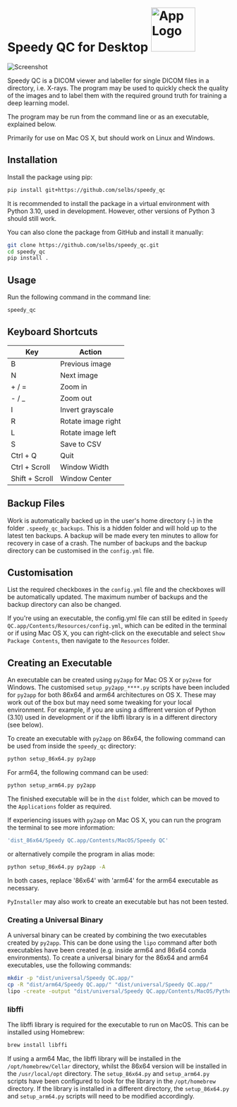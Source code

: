 Speedy QC for Desktop <img src="https://github.com/selbs/speedy_qc/blob/master/speedy_qc/assets/1x/grey.png" alt="App Logo" width="100" style="margin-right: 16px;">
=====================


![Screenshot](https://github.com/selbs/speedy_qc/blob/master/speedy_qc/assets/screenshot.png)

Speedy QC is a DICOM viewer and labeller for single DICOM files in a directory, i.e. X-rays. The program may be
used to quickly check the quality of the images and to label them with the required ground truth for
training a deep learning model.

The program may be run from the command line or as an executable, explained below.

Primarily for use on Mac OS X, but should work on Linux and Windows.

Installation
------------

Install the package using pip:

```bash
pip install git+https://github.com/selbs/speedy_qc
```

It is recommended to install the package in a virtual environment with Python 3.10, used in development.
However, other versions of Python 3 should still work.

You can also clone the package from GitHub and install it manually:

```bash
git clone https://github.com/selbs/speedy_qc.git
cd speedy_qc
pip install .
```

Usage
-----

Run the following command in the command line:

```bash
speedy_qc
```

Keyboard Shortcuts
------------------

| Key            | Action             |
|----------------|--------------------|
| B              | Previous image     |
| N              | Next image         |
| + / =          | Zoom in            |
| - / _          | Zoom out           |
| I              | Invert grayscale   |
| R              | Rotate image right |
| L              | Rotate image left  |
| S              | Save to CSV        |
| Ctrl + Q       | Quit               |
| Ctrl + Scroll  | Window Width       |
| Shift + Scroll | Window Center      |

Backup Files
------------

Work is automatically backed up in the user's home directory (`~`) in the folder `.speedy_qc_backups`.
This is a hidden folder and will hold up to the latest ten backups. A backup will be made every ten minutes to
allow for recovery in case of a crash. The number of backups and the backup directory can be customised
in the `config.yml` file.

Customisation
-------------

List the required checkboxes in the `config.yml` file and the checkboxes will be automatically updated. 
The maximum number of backups and the backup directory can also be changed.

If you're using an executable, the config.yml file can still be edited in 
`Speedy QC.app/Contents/Resources/config.yml`, which can be edited in the terminal or if using Mac OS X,
you can right-click on the executable and select `Show Package Contents`, then navigate to the `Resources` folder.


Creating an Executable
----------------------

An executable can be created using `py2app` for Mac OS X or `py2exe` for Windows. The customised `setup_py2app_****.py`
scripts have been included for `py2app` for both 86x64 and arm64 architectures on OS X. These may work out of the box
but may need some tweaking for your local environment. For example, if you are using a different version of Python
(3.10) used in development or if the libffi library is in a different directory (see below).

To create an executable with `py2app` on 86x64, the following command can be used from inside the `speedy_qc` directory:

```bash
python setup_86x64.py py2app
```

For arm64, the following command can be used:

```bash
python setup_arm64.py py2app
```

The finished executable will be in the `dist` folder, which can be moved to the `Applications` folder as required.

If experiencing issues with `py2app` on Mac OS X, you can run the program the terminal to see more information:

```bash
'dist_86x64/Speedy QC.app/Contents/MacOS/Speedy QC'
```

or alternatively compile the program in alias mode:

```bash
python setup_86x64.py py2app -A
```
In both cases, replace '86x64' with 'arm64' for the arm64 executable as necessary.

`PyInstaller` may also work to create an executable but has not been tested.

### Creating a Universal Binary

A universal binary can be created by combining the two executables created by `py2app`. This can be done using the
`lipo` command after both executables have been created (e.g. inside arm64 and 86x64 conda environments). 
To create a universal binary for the 86x64 and arm64 executables, use the following commands:

```bash
mkdir -p "dist/universal/Speedy QC.app/"
cp -R "dist/arm64/Speedy QC.app/" "dist/universal/Speedy QC.app/"
lipo -create -output "dist/universal/Speedy QC.app/Contents/MacOS/Python" "dist/arm64/Speedy QC.app/Contents/MacOS/Python" "dist/86x64/Speedy QC.app/Contents/MacOS/Python"
```

### libffi

The libffi library is required for the executable to run on MacOS. This can be installed using Homebrew:

```bash
brew install libffi
```

If using a arm64 Mac, the libffi library will be installed in the `/opt/homebrew/Cellar` directory, whilst the 86x64
version will be installed in the `/usr/local/opt` directory. The `setup_86x64.py` and `setup_arm64.py` scripts
have been configured to look for the library in the `/opt/homebrew` directory. If the library is installed in a
different directory, the `setup_86x64.py` and `setup_arm64.py` scripts will need to be modified accordingly.
